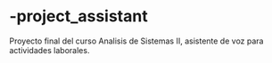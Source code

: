# -project_assistant
Proyecto final del curso Analisis de Sistemas II, asistente de voz para actividades laborales.
